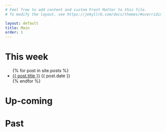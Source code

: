 ```yaml
---
# Feel free to add content and custom Front Matter to this file.
# To modify the layout, see https://jekyllrb.com/docs/themes/#overriding-theme-defaults

layout: default
title: Main
order: 1
---
```

<h1>
This week
</h1>
<!-- {{ site.posts[0].url }} -->
<ul>
  {% for post in site.posts %}
    <li>
      <a href="{{ post.url }}">{{ post.title }}</a>
      {{ post.date }}
    </li>
  {% endfor %}
</ul>
<h1>
Up-coming 
</h1>

<h1>
Past
</h1>
